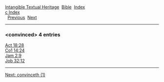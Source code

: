 [Intangible Textual Heritage](../../index)  [Bible](../index) 
[Index](index)   
[c Index](_c_)  
  [Previous](c02553)  [Next](c02555) 

------------------------------------------------------------------------

### &lt;convinced&gt; 4 entries

[Act 18:28](../kjv/act018.htm#028)  
[Co1 14:24](../kjv/co1014.htm#024)  
[Jam 2:9](../kjv/jam002.htm#009)  
[Job 32:12](../kjv/job032.htm#012)  

------------------------------------------------------------------------

[Next: convinceth (1)](c02555)
